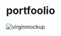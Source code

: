 # portfoolio
![virginmockup](https://user-images.githubusercontent.com/104455020/173231689-f599f1e6-35d9-49e0-b440-5c39ffe045da.jpg)
